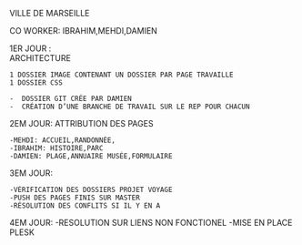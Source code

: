 VILLE DE MARSEILLE






CO WORKER:    IBRAHIM,MEHDI,DAMIEN


1ER JOUR :  
ARCHITECTURE

	1 DOSSIER IMAGE CONTENANT UN DOSSIER PAR PAGE TRAVAILLE
	1 DOSSIER CSS

	-  DOSSIER GIT CRÉE PAR DAMIEN
	-  CRÉATION D’UNE BRANCHE DE TRAVAIL SUR LE REP POUR CHACUN

2EM JOUR:
	ATTRIBUTION DES PAGES
	
	-MEHDI: ACCUEIL,RANDONNÉE,
	-IBRAHIM: HISTOIRE,PARC
	-DAMIEN: PLAGE,ANNUAIRE MUSÉE,FORMULAIRE

3EM JOUR: 

	-VÉRIFICATION DES DOSSIERS PROJET VOYAGE 
	-PUSH DES PAGES FINIS SUR MASTER 
	-RÉSOLUTION DES CONFLITS SI IL Y EN A 

4EM JOUR:
	-RESOLUTION SUR LIENS NON FONCTIONEL
	-MISE EN PLACE PLESK
